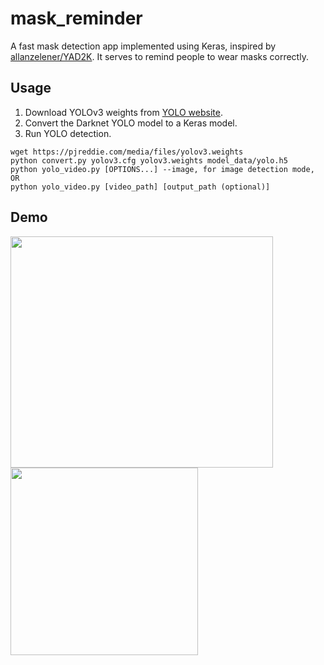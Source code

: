 # mask_reminder
A fast mask detection app implemented using Keras, inspired by [allanzelener/YAD2K](https://github.com/allanzelener/YAD2K). It serves to remind people to wear masks correctly. 


## Usage

1. Download YOLOv3 weights from [YOLO website](http://pjreddie.com/darknet/yolo/).
2. Convert the Darknet YOLO model to a Keras model.
3. Run YOLO detection.

```
wget https://pjreddie.com/media/files/yolov3.weights
python convert.py yolov3.cfg yolov3.weights model_data/yolo.h5
python yolo_video.py [OPTIONS...] --image, for image detection mode, OR
python yolo_video.py [video_path] [output_path (optional)]
```

## Demo
<img src="https://github.com/PhoebeCheng9911/mask_reminder/assets/90079020/0f0d033d-1a2c-4bdc-b7d0-0ad978b957e9" width="420" height="370"> 
<img width="300" src="https://github.com/PhoebeCheng9911/mask_reminder/assets/90079020/09208303-a775-49da-8542-0a87eae5e6e0">

